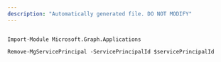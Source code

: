 ```yaml
---
description: "Automatically generated file. DO NOT MODIFY"
---
```


```powershellv2

Import-Module Microsoft.Graph.Applications

Remove-MgServicePrincipal -ServicePrincipalId $servicePrincipalId

```